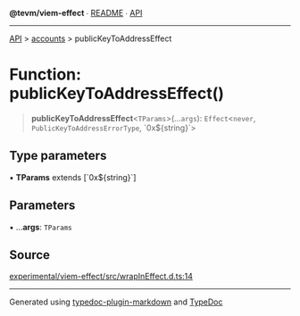 **@tevm/viem-effect** ∙ [README](../../README.md) ∙ [API](../../API.md)

***

[API](../../API.md) > [accounts](../README.md) > publicKeyToAddressEffect

# Function: publicKeyToAddressEffect()

> **publicKeyToAddressEffect**\<`TParams`\>(...`args`): `Effect`\<`never`, `PublicKeyToAddressErrorType`, \`0x${string}\`\>

## Type parameters

▪ **TParams** extends [\`0x${string}\`]

## Parameters

▪ ...**args**: `TParams`

## Source

[experimental/viem-effect/src/wrapInEffect.d.ts:14](https://github.com/evmts/tevm-monorepo/blob/main/experimental/viem-effect/src/wrapInEffect.d.ts#L14)

***
Generated using [typedoc-plugin-markdown](https://www.npmjs.com/package/typedoc-plugin-markdown) and [TypeDoc](https://typedoc.org/)
